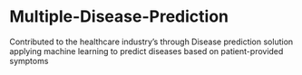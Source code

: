 # Multiple-Disease-Prediction
Contributed to the healthcare industry’s through Disease 
prediction solution applying machine learning to predict diseases based 
on patient-provided symptoms

